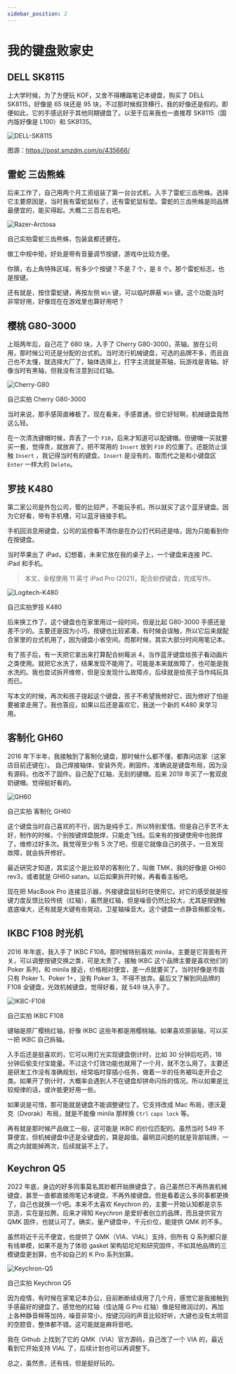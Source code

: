```yaml
---
sidebar_position: 2
---
```


# 我的键盘败家史

## DELL SK8115

上大学时候，为了方便玩 KOF，又舍不得糟蹋笔记本键盘，购买了 DELL SK8115，好像是 65 块还是 95
块，不过那时候假货横行，我的好像还是假的。即便如此，它的手感远好于其他同期键盘了。以至于后来我也一直推荐 SK8115（国内版好像是
L100）和 SK8135。

![DELL-SK8115](https://cdn0.yukapril.com/DELL-SK8115.jpeg-wm.white)

图源：https://post.smzdm.com/p/435666/

## 雷蛇 三齿熊蛛

后来工作了，自己用两个月工资组装了第一台台式机，入手了雷蛇三齿熊蛛。选择它主要原因是，当时我有雷蛇鼠标了，还有雷蛇鼠标垫。雷蛇的三齿熊蛛是同品牌最便宜的，能买得起。大概二三百左右吧。

![Razer-Arctosa](https://cdn0.yukapril.com/Razer-Arctosa.jpeg-wm.white)

自己实拍雷蛇三齿熊蛛，包装盒都还健在。

做工中规中矩，好处是带有音量调节按键，游戏中比较方便。

你猜，右上角特殊区域，有多少个按键？不是 7 个，是 8 个。那个雷蛇标志，也是按键。

还有就是，按住雷蛇键，再按左侧 `Win` 键，可以临时屏蔽 `Win` 键。这个功能当时非常好用，好像现在在游戏里也算好用吧？

## 樱桃 G80-3000

上班两年后，自己花了 680 块，入手了 Cherry
G80-3000，茶轴。放在公司用，那时候公司还是分配的台式机。当时流行机械键盘，可选的品牌不多，而且自己也不太懂，就选择大厂了，轴体选择上，打字主流就是茶轴，玩游戏是青轴。好像当时有黑轴，但我没有注意到过红轴。

![Cherry-G80](https://cdn0.yukapril.com/Cherry-G80.jpeg-wm.white)

自己实拍 Cherry G80-3000

当时来说，那手感简直棒极了。现在看来，手感普通，但它好轻啊，机械键盘竟然这么轻。

在一次清洗键帽时候，弄丢了一个 `F10`，后来才知道可以配键帽。但键帽一买就要买一套，觉得贵，就放弃了。把不常用的 `Insert`
放到 `F10` 的位置了。还能防止误触 `Insert` ，我记得当时有的键盘，`Insert` 是没有的，取而代之是和小键盘区 `Enter`
一样大的 `Delete`。

## 罗技 K480

第二家公司是外包公司，管的比较严，不能玩手机，所以就买了这个蓝牙键盘。因为它好看，带有手机槽，可以蓝牙链接手机。

手机回消息用键盘，公司的监控看不清你是在办公打代码还是啥，因为只能看到你在按键盘。

当时苹果出了 iPad，幻想着，未来它放在我的桌子上，一个键盘来连接 PC、iPad 和手机。

> 本文，全程使用 11 英寸 iPad Pro (2021)，配合妙控键盘，完成写作。

![Logitech-K480](https://cdn0.yukapril.com/Logitech-K480.jpeg-wm.white)

自己实拍罗技 K480

后来换工作了，这个键盘也在家里用过一段时间，但是比起 G80-3000
手感还是差不少的。主要还是因为小巧，按键也比较紧凑，有时候会误触，所以它后来就配合家里的台式机用了，因为键盘小省空间。而那时候，其实大部分时间用笔记本。

有了孩子后，有一天把它拿出来打算配合树莓派
4，当作蓝牙键盘给孩子看动画片之类使用。就把它水洗了，结果发现不能用了。可能是本来就故障了，也可能是我水洗的。我也尝试拆开维修，但是没发现什么故障点，后续就是给孩子当作纯玩具而已。

写本文的时候，再次和孩子提起这个键盘，孩子不希望我修好它，因为修好了怕是要被拿走用了。我也答应，如果以后还是喜欢它，我送一个新的
K480 来学习用。

## 客制化 GH60

2016 年下半年，我接触到了客制化键盘，那时候什么都不懂，都靠问店家（这家店目前还键在）。
自己焊接轴体、安装外壳，刷固件。准确说是键盘布局，因为没有源码，也改不了固件。自己配了红轴，无刻的键帽。后来 2019
年买了一套双皮奶键帽。觉得挺好看的。

![GH60](https://cdn0.yukapril.com/GH60.jpeg-wm.white)

自己实拍 客制化 GH60

这个键盘当时自己喜欢的不行，因为是纯手工，所以特别爱惜。但是自己手艺不太好，制作的时候，个别按键焊盘脱焊，只能走飞线。后来有的按键使用中也脱焊了，维修过好多次。我觉得至少有
5 次了吧，但是它就像自己的孩子，一旦发现故障，就会拆开修好。

最近研究才知道，其实这个是比较早的客制化了，叫做 TMK，我的好像是 GH60 rev3，或者就是 GH60 satan。以后如果拆开时候，再看看主板吧。

现在把 MacBook Pro 连接显示器，外接键盘鼠标时在使用它。对它的感受就是按键力度反馈比较传统（红轴），虽然是红轴，但是噪音仍然比较大，尤其是按键触底底噪大，还有就是大键有些晃动，卫星轴噪音大。这个键盘一点静音棉都没有。

## IKBC F108 时光机

2016 年年底，我入手了 IKBC F108。那时候特别喜欢 minila，主要是它背面有开关，可以调整按键交换之类，可是太贵了。接触 IKBC
这个品牌主要是喜欢他们的 Poker 系列，和 minila 接近，价格相对便宜，差一点就要买了。当时好像是市面只有 Poker 1、Poker 1+，没有
Poker 3，不得不放弃。最后又了解到同品牌的 F108 全键盘，光效机械键盘，觉得好看，就 549 块入手了。

![IKBC-F108](https://cdn0.yukapril.com/IKBC-F108.jpeg-wm.white)

自己实拍 IKBC F108

键轴是原厂樱桃红轴，好像 IKBC 这些年都是用樱桃轴。如果喜欢原装轴，可以买一把 IKBC 自己拆轴。

入手后还是挺喜欢的，它可以用灯光实现键盘倒计时，比如 30 分钟后吃药，18
分钟后偷支付宝能量。不过这个灯效功能也就用了一个月，就不怎么用了。主要还是研发工作没有准确规划，经常临时穿插小任务，做着一半的任务被叫走开会之类。如果开了倒计时，大概率会遇到人不在键盘却拼命闪烁的情况。所以如果是比较规律的话，或许能更好用一些。

如果说是可惜，那可能就是键盘不能调整键位了。它支持改成 Mac 布局，德沃夏克（Dvorak）布局，就是不能像 minila
那样换 `Ctrl` `caps lock` 等。

再有就是那时候产品做工一般，这可能是 IKBC 的价位匹配的。虽然当时 549
不算便宜，但机械键盘中还是全键盘的，算是超值。最明显问题的就是背部铭牌，一周之内就能掉两次，后续就装不上了。

## Keychron Q5

2022 年底，身边的好多同事莫名其妙都开始换键盘了，自己虽然已不再热衷机械键盘，甚至一直都直接用笔记本键盘，不再外接键盘。但是看着这么多同事都更换了，自己也就换一个吧。本来不太喜欢
Keychron 的，主要一开始认知都是京东京造，实在是拉胯。后来才得知 Keychron 是爱好者创立的品牌，而且提供官方 QMK
固件，也就认可了。确实，量产键盘中，千元价位，能提供 QMK 的不多。

虽然将近千元不便宜，也提供了 QMK（VIA、VIAL）支持，但所有 Q 系列都只是有线单模，如果不是为了体验 gasket
架构铝坨坨和研究固件，不如其他品牌的三模键盘更划算，也不如自己的 K Pro 系列划算。

![Keychron-Q5](https://cdn0.yukapril.com/Keychron-Q5.jpeg-wm.white)

自己实拍 Keychron Q5

因为疫情，有时候在家笔记本办公，目前断断续续用了几个月，感觉它是我接触到手感最好的键盘了。感觉他的红轴（佳达隆 G Pro
红轴）像是轻微润过的，再加上各种静音棉等加持，噪音非常小，按键沉闷的声音比较好听，大键也没有太明显的空腔音，整体都不错。这可能就是麻将音吧。

我在 Github 上找到了它的 QMK（VIA）官方源码，自己改了一个 VIA 的，最近看到它开始支持 VIAL 了，后续计划也可以再调整下。

总之，虽然贵，还有线，但是挺好玩的。
